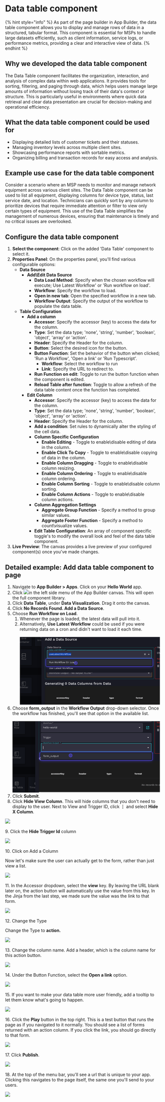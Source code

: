 # Data table component

{% hint style="info" %}
As part of the page builder in App Builder, the data table component allows you to display and manage rows of data in a structured, tabular format. This component is essential for MSPs to handle large datasets efficiently, such as client information, service logs, or performance metrics, providing a clear and interactive view of data.
{% endhint %}

## Why we developed the data table component

The Data Table component facilitates the organization, interaction, and analysis of complex data within web applications. It provides tools for sorting, filtering, and paging through data, which helps users manage large amounts of information without losing track of their data's context or structure. This is particularly useful in environments where quick data retrieval and clear data presentation are crucial for decision-making and operational efficiency.

## What the data table component could be used for

* Displaying detailed lists of customer tickets and their statuses.
* Managing inventory levels across multiple client sites.
* Showcasing performance reports with sortable metrics.
* Organizing billing and transaction records for easy access and analysis.

## **Example use case for the data table component**

Consider a scenario where an MSP needs to monitor and manage network equipment across various client sites. The Data Table component can be used to list all equipment, displaying columns for device type, status, last service date, and location. Technicians can quickly sort by any column to prioritize devices that require immediate attention or filter to view only certain types of equipment. This use of the Data Table simplifies the management of numerous devices, ensuring that maintenance is timely and no critical issues are overlooked.

## Configure the data table component

1. **Select the component**: Click on the added 'Data Table' component to select it.
2. **Properties Panel**: On the properties panel, you'll find various configurable options:
   * **Data Source**
     * **Add\Edit Data Source**
       * **Data Load Method**: Specify when the chosen workflow will execute; Use Latest Workflow' or 'Run workflow on load'.
       * **Workflow**: Specify the workflow to load.
       * **Open in new tab**: Open the specified workflow in a new tab.
       * **Workflow Output**: Specify the output of the workflow to populate the data table.
   * **Table Configuration**
     * **Add a column**
       * **Accessor**: Specify the accessor (key) to access the data for the column.
       * **Type**: Set the data type; 'none', 'string', 'number', 'boolean', 'object', 'array' or 'action'.
       * **Header**: Specify the Header for the column.
       * **Button**: Select the desired icon for the button.
       * **Button Function**: Set the behavior of the button when clicked; 'Run a Workflow', 'Open a link' or 'Run Typescript'.
         * **Workflow**: Select the workflow to run
         * **Link**: Specify the URL to redirect to.
       * **Run Function on edit**: Toggle to run the button function when the component is edited.
       * **Reload Table after function**: Toggle to allow a refresh of the data table content once the function has completed.
     * **Edit Column**
       * **Accessor**: Specify the accessor (key) to access the data for the column.
       * **Type**: Set the data type; 'none', 'string', 'number', 'boolean', 'object', 'array' or 'action'.
       * **Header**: Specify the Header for the column.
       * **Add a condition**: Set rules to dynamically alter the styling of the cell data.
       * **Column Specific Configuration**
         * **Enable Editing** - Toggle to enable\disable editing of data in the column.
         * **Enable Click To Copy** - Toggle to enable\disable copying of data in the column.
         * **Enable Column Dragging** - Toggle to enable\disable column resizing.
         * **Enable Column Ordering** - Toggle to enable\disable column ordering.
         * **Enable Column Sorting** - Toggle to enable\disable column sorting.
         * **Enable Column Actions** - Toggle to enable\disable column actions.
       * **Column Aggregation Settings**
         * **Aggregate Group Function** - Specify a method to group similar values.
         * **Aggregate Footer Function** - Specify a method to count\visualize values.
       * **Edit Table Configuration**: An array of component specific toggle's to modify the overall look and feel of the data table component.
3. **Live Preview**: The canvas provides a live preview of your configured component(s) once you've made changes.

## Detailed example: Add data table component to page

1. Navigate to **App Builder > Apps**. Click on your **Hello World** app.&#x20;
2. Click ![](<../../../.gitbook/assets/Screenshot 2025-03-14 at 10.07.35 AM.png>)in the left side menu of the App Builder canvas. This will open the full component library.
3. Click **Data Table**, under **Data Visualization**. Drag it onto the canvas.
4. Click **No Records Found. Add a Data Source**.
5. Choose **Run Workflow on Load**.&#x20;
   1. Whenever the page is loaded, the latest data will pull into it.&#x20;
   2. Alternatively, **Use Latest Workflow** could be used if you were returning data on a cron and didn't want to load it each time.\
      \
      ![](<../../../.gitbook/assets/data test 1-min.png>)
6. Choose **form\_output** in the **Workflow Output** drop-down selector. Once the workflow has finished, you'll see that option in the available list. \
   \
   ![](<../../../.gitbook/assets/data test 2-min.png>)
7. Click **Submit**.
8. Click **Hide View Column**. This will hide columns that you don't need to display to the user. Next to View and Trigger ID, click **⋮** and select **Hide X Column**.

![](https://d3q7ie80jbiqey.cloudfront.net/media/image/zoom/a706e094-8e7b-4676-aca4-9abb1d30331a/2.5/72.765285881591/49.511276501204?0)

9\. Click the **Hide Trigger Id** column

![](https://d3q7ie80jbiqey.cloudfront.net/media/image/zoom/3b9343ba-92a1-4dbb-bed5-b3769a1ad79d/2.5/87.218387791368/43.755446336741?0)

10\. Click on Add a Column

Now let's make sure the user can actually get to the form, rather than just view a list.

![](https://d3q7ie80jbiqey.cloudfront.net/media/image/zoom/afb45bf1-5d11-4abc-8f84-bf09180133a2/2.5/95.814812408871/45.048936679245?0)

11\. In the Accessor dropdown, select the **view** key. By leaving the URL blank later on, the action button will automatically use the value from this key. In the Jinja from the last step, we made sure the value was the link to that form.

![](https://d3q7ie80jbiqey.cloudfront.net/media/image/zoom/454d6415-02d9-4e4b-a24b-f10bca5dd40d/2.2922731242124/50.012881778879/54.584681769507?0)

12\. Change the Type

Change the Type to **action.**

![](https://d3q7ie80jbiqey.cloudfront.net/media/image/zoom/0090aae6-a97f-4852-ad90-894040ec6c25/2.2922731242124/50.012881778879/77.418572277013?0)

13\. Change the column name. Add a header, which is the column name for this action button.

![](https://d3q7ie80jbiqey.cloudfront.net/media/image/zoom/60004a87-993c-4eb8-8c8b-8ef38c0ee908/2.2921757115931/50.000996727961/57.1015980728?0)

14\. Under the Button Function, select the **Open a link** option.

![](https://d3q7ie80jbiqey.cloudfront.net/media/image/zoom/cf473677-1249-4095-b425-cc2d6186dd55/2.5/32.113830899932/75.584077045205?0)

15\. If you want to make your data table more user friendly, add a tooltip to let them know what's going to happen.

![](https://d3q7ie80jbiqey.cloudfront.net/media/image/zoom/99dcec75-471a-45bd-a6e2-82ac7217d043/2.5/67.908180496581/65.463212270163?0)

16\. Click the **Play** button in the top right. This is a test button that runs the page as if you navigated to it normally. You should see a list of forms returned with an action column. If you click the link, you should go directly to that form.

![](https://d3q7ie80jbiqey.cloudfront.net/media/image/zoom/13730382-b4db-43de-a7f9-9b159a18c9b0/2.5/93.848828559866/1.1339103645518?0)

17\. Click **Publish**.

![](https://d3q7ie80jbiqey.cloudfront.net/media/image/zoom/11591c77-f6f5-4a1a-ab02-e7e0b1cf3c4b/2.5/99.666096453609/0.43721714535275?0)

18\. At the top of the menu bar, you'll see a url that is unique to your app. Clicking this navigates to the page itself, the same one you'll send to your users.

![](https://d3q7ie80jbiqey.cloudfront.net/media/image/zoom/c2fb15ed-2320-42d1-a08a-2c2eb4421de4/2.5/53.71904729945/1.1118548791515?0)
